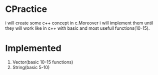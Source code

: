 # CPractice

i will create some c++ concept in c.Moreover i will implement them until they will work like in c++ with basic and most usefull functions(10-15).


# Implemented 
1) Vector(basic 10-15 functions)
2) String(basic 5-10)
